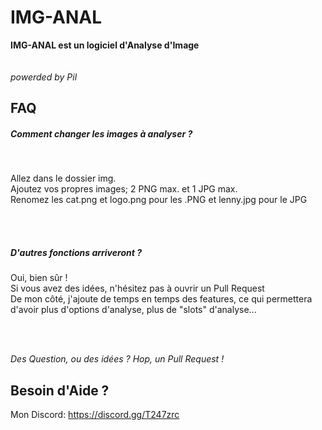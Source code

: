 # IMG-ANAL

<strong>IMG-ANAL est un logiciel d'Analyse d'Image</strong><br><br>
<br><i>powerded by Pil</i><br>

<h2>FAQ</h2>

<h5>Comment changer les images à analyser ?</h5><br>
<p>Allez dans le dossier img.<br>
Ajoutez vos propres images; 2 PNG max. et 1 JPG max.<br>
Renomez les cat.png et logo.png pour les .PNG et lenny.jpg pour le JPG</p><br><br>

<h5>D'autres fonctions arriveront ?</h5>
<p>Oui, bien sûr ! <br>
Si vous avez des idées, n'hésitez pas à ouvrir un Pull Request<br>
De mon côté, j'ajoute de temps en temps des features, ce qui permettera d'avoir plus d'options d'analyse, plus de "slots" d'analyse...
<p><br><br>

<i>Des Question, ou des idées ? Hop, un Pull Request !</i>

<h2>Besoin d'Aide ?</h2>

Mon Discord: https://discord.gg/T247zrc




